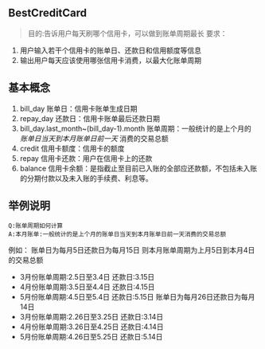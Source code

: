 ## BestCreditCard

> 目的:告诉用户每天刷哪个信用卡，可以做到账单周期最长
要求：
1. 用户输入若干个信用卡的账单日、还款日和信用额度等信息
2. 输出用户每天应该使用哪张信用卡消费，以最大化账单周期

## 基本概念
1. bill_day 账单日：信用卡账单生成日期
2. repay_day 还款日：信用卡账单最后还款日期
3. bill_day.last_month~(bill_day-1).month 账单周期：一般统计的是上个月的 _账单日当天到本月账单日前一天_ 消费的交易总额
4. credit 信用卡额度：信用卡的额度
5. repay 信用卡还款：用户在信用卡上的还款
6. balance 信用卡余额：是指截止至目前已入账的全部应还款额，不包括未入账的分期付款以及未入账的手续费、利息等。

## 举例说明
    Q:账单周期如何计算
    A:本月账单:一般统计的是上个月的账单日当天到本月账单日前一天消费的交易总额
例如：
账单日为每月5日还款日为每月15日
则本月账单周期为上月5日到本月4日的交易总额
- 3月份账单周期:2.5日至3.4日 还款日:3.15日   
- 4月份账单周期:3.5日至4.4日 还款日:4.15日
- 5月份账单周期:4.5日至5.4日 还款日:5.15日
账单日为每月26日还款日为每月14日
- 3月份账单周期:2.26日至3.25日 还款日:3.14日
- 4月份账单周期:3.26日至4.25日 还款日:4.14日
- 5月份账单周期:4.26日至5.25日 还款日:5.14日




